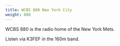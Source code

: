 ```yaml
---
title: WCBS 880 New York City
weight: 880
---
```

WCBS 880 is the radio home of the New York Mets.

Listen via K3FEF in the 160m band.
